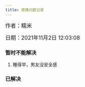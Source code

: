 ```yaml
---
title: 感情问题记录
---
```


<big>作者：糯米</big>

<big>日期：2021年11月2日 12:03:08</big>

### 暂时不能解决

1. 睡得早，男友没安全感

### 已解决